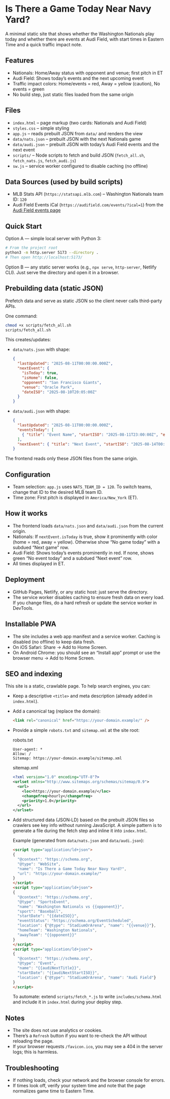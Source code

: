 # Is There a Game Today Near Navy Yard?

A minimal static site that shows whether the Washington Nationals play today and whether there are events at Audi Field, with start times in Eastern Time and a quick traffic impact note.

## Features
- Nationals: Home/Away status with opponent and venue; first pitch in ET
- Audi Field: Shows today’s events and the next upcoming event
- Traffic impact colors: Home/events = red, Away = yellow (caution), No events = green
- No build step, just static files loaded from the same origin

## Files
- `index.html` – page markup (two cards: Nationals and Audi Field)
- `styles.css` – simple styling
- `app.js` – reads prebuilt JSON from `data/` and renders the view
- `data/nats.json` – prebuilt JSON with the next Nationals game
- `data/audi.json` – prebuilt JSON with today’s Audi Field events and the next event
- `scripts/` – Node scripts to fetch and build JSON (`fetch_all.sh`, `fetch_nats.js`, `fetch_audi.js`)
- `sw.js` – service worker configured to disable caching (no offline)

## Data Sources (used by build scripts)
- MLB Stats API (`https://statsapi.mlb.com`) – Washington Nationals team ID: `120`
- Audi Field Events iCal (`https://audifield.com/events/?ical=1`) from the [Audi Field events page](https://audifield.com/events/)

## Quick Start
Option A — simple local server with Python 3:

```bash
# From the project root
python3 -m http.server 5173 --directory .
# Then open http://localhost:5173/
```

Option B — any static server works (e.g., `npx serve`, `http-server`, Netlify CLI). Just serve the directory and open it in a browser.

## Prebuilding data (static JSON)
Prefetch data and serve as static JSON so the client never calls third-party APIs.

One command:

```bash
chmod +x scripts/fetch_all.sh
scripts/fetch_all.sh
```

This creates/updates:
- `data/nats.json` with shape:
  ```json
  {
    "lastUpdated": "2025-08-11T00:00:00.000Z",
    "nextEvent": {
      "isToday": true,
      "isHome": false,
      "opponent": "San Francisco Giants",
      "venue": "Oracle Park",
      "dateISO": "2025-08-10T20:05:00Z"
    }
  }
  ```
- `data/audi.json` with shape:
  ```json
  {
    "lastUpdated": "2025-08-11T00:00:00.000Z",
    "eventsToday": [
      { "title": "Event Name", "startISO": "2025-08-11T23:00:00Z", "endISO": "2025-08-12T01:00:00Z" }
    ],
    "nextEvent": { "title": "Next Event", "startISO": "2025-08-14T00:00:00Z", "endISO": "2025-08-14T03:00:00Z", "isToday": false }
  }
  ```

The frontend reads only these JSON files from the same origin.

## Configuration
- Team selection: `app.js` uses `NATS_TEAM_ID = 120`. To switch teams, change that ID to the desired MLB team ID.
- Time zone: First pitch is displayed in `America/New_York` (ET).

## How it works
- The frontend loads `data/nats.json` and `data/audi.json` from the current origin.
- Nationals: If `nextEvent.isToday` is true, show it prominently with color (home = red, away = yellow). Otherwise show “No game today” with a subdued “Next game” row.
- Audi Field: Shows today’s events prominently in red. If none, shows green “No event today” and a subdued “Next event” row.
- All times displayed in ET.

## Deployment
- GitHub Pages, Netlify, or any static host: just serve the directory.
- The service worker disables caching to ensure fresh data on every load. If you change files, do a hard refresh or update the service worker in DevTools.

## Installable PWA
- The site includes a web app manifest and a service worker. Caching is disabled (no offline) to keep data fresh.
- On iOS Safari: Share → Add to Home Screen.
- On Android Chrome: you should see an “Install app” prompt or use the browser menu → Add to Home Screen.

## SEO and indexing
This site is a static, crawlable page. To help search engines, you can:

- Keep a descriptive `<title>` and meta description (already added in `index.html`).
- Add a canonical tag (replace the domain):

  ```html
  <link rel="canonical" href="https://your-domain.example/" />
  ```

- Provide a simple `robots.txt` and `sitemap.xml` at the site root:

  robots.txt
  ```
  User-agent: *
  Allow: /
  Sitemap: https://your-domain.example/sitemap.xml
  ```

  sitemap.xml
  ```xml
  <?xml version="1.0" encoding="UTF-8"?>
  <urlset xmlns="http://www.sitemaps.org/schemas/sitemap/0.9">
    <url>
      <loc>https://your-domain.example/</loc>
      <changefreq>hourly</changefreq>
      <priority>1.0</priority>
    </url>
  </urlset>
  ```

- Add structured data (JSON‑LD) based on the prebuilt JSON files so crawlers see key info without running JavaScript. A simple pattern is to generate a file during the fetch step and inline it into `index.html`.

  Example (generated from `data/nats.json` and `data/audi.json`):
  ```html
  <script type="application/ld+json">
  {
    "@context": "https://schema.org",
    "@type": "WebSite",
    "name": "Is There a Game Today Near Navy Yard?",
    "url": "https://your-domain.example/"
  }
  </script>
  <script type="application/ld+json">
  {
    "@context": "https://schema.org",
    "@type": "SportsEvent",
    "name": "Washington Nationals vs {{opponent}}",
    "sport": "Baseball",
    "startDate": "{{dateISO}}",
    "eventStatus": "https://schema.org/EventScheduled",
    "location": {"@type": "StadiumOrArena", "name": "{{venue}}"},
    "homeTeam": "Washington Nationals",
    "awayTeam": "{{opponent}}"
  }
  </script>
  <script type="application/ld+json">
  {
    "@context": "https://schema.org",
    "@type": "Event",
    "name": "{{audiNextTitle}}",
    "startDate": "{{audiNextStartISO}}",
    "location": {"@type": "StadiumOrArena", "name": "Audi Field"}
  }
  </script>
  ```

  To automate: extend `scripts/fetch_*.js` to write `includes/schema.html` and include it in `index.html` during your deploy step.

## Notes
- The site does not use analytics or cookies.
- There’s a `Refresh` button if you want to re-check the API without reloading the page.
- If your browser requests `/favicon.ico`, you may see a 404 in the server logs; this is harmless.

## Troubleshooting
- If nothing loads, check your network and the browser console for errors.
- If times look off, verify your system time and note that the page normalizes game time to Eastern Time.

